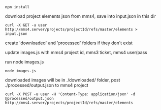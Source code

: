 `npm install`

download project elements json from mms4, save into input.json in this dir

`
curl -X GET -u user http://mms4.server/projects/projectId/refs/master/elements > input.json
`

create 'downloaded' and 'processed' folders if they don't exist

update images.js with mms4 project id, mms3 ticket, mms4 user/pass

run node images.js

`node images.js`

downloaded images will be in ./downloaded/ folder, post ./processed/output.json to mms4 project

`
curl -X POST -u user -H 'Content-Type: application/json' -d @processed/output.json http://mms4.server/projects/projectId/refs/master/elements 
`
